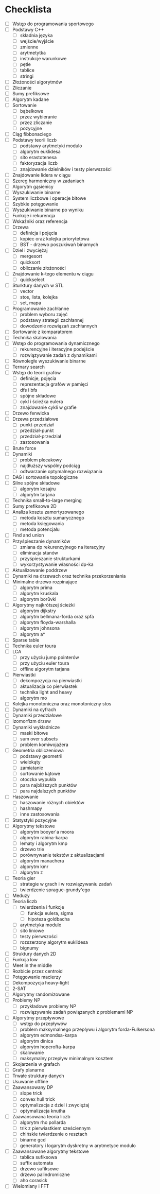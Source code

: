 # Checklista

- [ ] Wstęp do programowania sportowego
- [ ] Podstawy C++
  - [ ] składnia języka
  - [ ] wejście/wyjście
  - [ ] zmienne
  - [ ] arytmetytka
  - [ ] instrukcje warunkowe
  - [ ] pętle
  - [ ] tablice
  - [ ] stringi
- [ ] Złożoności algorytmów
- [ ] Zliczanie
- [ ] Sumy prefiksowe
- [ ] Algorytm kadane
- [ ] Sortowanie
  - [ ] bąbelkowe
  - [ ] przez wybieranie
  - [ ] przez zliczanie
  - [ ] pozycyjne
- [ ] Ciąg fibbonaciego
- [ ] Podstawy teorii liczb
  - [ ] podstawy arytmetyki modulo
  - [ ] algorytm euklidesa
  - [ ] sito erastotenesa
  - [ ] faktoryzacja liczb
  - [ ] znajdowanie dzielników i testy pierwszości
- [ ] Znajdowanie lidera w ciągu
- [ ] Szereg harmoniczny w zadaniach
- [ ] Algorytm gąsienicy
- [ ] Wyszukiwanie binarne
- [ ] System liczbowe i operacje bitowe
- [ ] Szybkie potęgowanie
- [ ] Wyszukiwanie binarne po wyniku
- [ ] Funkcje i rekurencja
- [ ] Wskaźniki oraz referencja
- [ ] Drzewa
  - [ ] definicja i pojęcia
  - [ ] kopiec oraz kolejka priorytetowa
  - [ ] BST - drzewo poszukiwań binarnych
- [ ] Dziel i zwyciężaj
  - [ ] mergesort
  - [ ] quicksort
  - [ ] obliczanie złożoności
- [ ] Znajdowanie k-tego elementu w ciągu
  - [ ] quickselect
- [ ] Sturktury danych w STL
  - [ ] vector
  - [ ] stos, lista, kolejka
  - [ ] set, mapa
- [ ] Programowanie zachłanne
  - [ ] problem wyboru zajęć
  - [ ] podstawy strategii zachłannej
  - [ ] dowodzenie rozwiązań zachłannych
- [ ] Sortowanie z komparatorem
- [ ] Technika skalowania
- [ ] Wstęp do programowania dynamicznego
  - [ ] rekurencyjne i iteracyjne podejście
  - [ ] rozwiązywanie zadań z dynamikami
- [ ] Równoległe wyszukiwanie binarne
- [ ] Ternary search
- [ ] Wstęp do teorii grafów
  - [ ] definicje, pojęcia
  - [ ] reprezentacja grafów w pamięci
  - [ ] dfs i bfs
  - [ ] spójne składowe
  - [ ] cykl i ścieżka eulera
  - [ ] znajdowanie cykli w grafie
- [ ] Drzewo fenwicka
- [ ] Drzewa przedziałowe
  - [ ] punkt-przedział
  - [ ] przedział-punkt
  - [ ] przedział-przedział
  - [ ] zastosowania
- [ ] Brute force
- [ ] Dynamiki
  - [ ] problem plecakowy
  - [ ] najdłuższy wspólny podciąg
  - [ ] odtwarzanie optymalnego rozwiązania
- [ ] DAG i sortowanie topologiczne
- [ ] Silne spójne składowe
  - [ ] algorytm kosajru
  - [ ] algorytm tarjana
- [ ] Technika small-to-large merging
- [ ] Sumy prefiksowe 2D
- [ ] Analiza kosztu zamortyzowanego
  - [ ] metoda kosztu sumarycznego
  - [ ] metoda księgowania
  - [ ] metoda potencjału
- [ ] Find and union
- [ ] Przyśpieszanie dynamików
  - [ ] zmiana dp rekurencyjnego na iteracyjny
  - [ ] eliminacja stanów
  - [ ] przyśpieszanie strukturkami
  - [ ] wykorzystywanie własności dp-ka
- [ ] Aktualizowanie poddrzew
- [ ] Dynamiki na drzewach oraz technika przekorzeniania
- [ ] Minimalne drzewo rozpinające
  - [ ] algorytm prima
  - [ ] algorytm kruskala
  - [ ] algorytm borůvki
- [ ] Algorytmy najkrótszej ścieżki
  - [ ] algorytm dijkstry
  - [ ] algorytm bellmana-forda oraz spfa
  - [ ] algorytm floyda-warshalla
  - [ ] algorytm johnsona
  - [ ] algorytm a*
- [ ] Sparse table
- [ ] Technika euler toura
- [ ] LCA
  - [ ] przy użyciu jump pointerów
  - [ ] przy użyciu euler toura
  - [ ] offline algorytm tarjana
- [ ] Pierwiastki
  - [ ] dekompozycja na pierwiastki
  - [ ] aktualizacja co pierwiastek
  - [ ] technika light and heavy
  - [ ] algorytm mo
- [ ] Kolejka monotoniczna oraz monotoniczny stos
- [ ] Dynamiki na cyfrach
- [ ] Dynamiki przedziałowe
- [ ] Izomorfizm drzew
- [ ] Dynamiki wykładnicze
  - [ ] maski bitowe
  - [ ] sum over subsets
  - [ ] problem komiwojażera
- [ ] Geometria obliczeniowa
  - [ ] podstawy geometrii
  - [ ] wielokąty
  - [ ] zamiatanie
  - [ ] sortowanie kątowe
  - [ ] otoczka wypukła
  - [ ] para najbliższych punktów
  - [ ] para najdalszych punktów
- [ ] Haszowanie
  - [ ] haszowanie różnych obiektów
  - [ ] hashmapy
  - [ ] inne zastosowania
- [ ] Statystyki pozycyjne
- [ ] Algorytmy tekstowe
  - [ ] algorytm booyer'a moora
  - [ ] algorytm rabina-karpa
  - [ ] lematy i algorytm kmp
  - [ ] drzewo trie
  - [ ] porównywanie tekstów z aktualizacjami
  - [ ] algorytm manachera
  - [ ] algorytm kmr
  - [ ] algorytm z
- [ ] Teoria gier
  - [ ] strategie w grach i w rozwiązywaniu zadań
  - [ ] twierdzenie sprague-grundy'ego
- [ ] Meduzy
- [ ] Teoria liczb
  - [ ] twierdzenia i funkcje
    - [ ] funkcja eulera, sigma
    - [ ] hipoteza goldbacha
  - [ ] arytmetyka modulo
  - [ ] sito liniowe
  - [ ] testy pierwszości
  - [ ] rozszerzony algorytm euklidesa
  - [ ] bignumy
- [ ] Struktury danych 2D
- [ ] Funkcja low
- [ ] Meet in the middle
- [ ] Rozbicie przez centroid
- [ ] Potęgowanie macierzy
- [ ] Dekompozycja heavy-light
- [ ] 2-SAT
- [ ] Algorytmy randomizowane
- [ ] Problemy NP
  - [ ] przykładowe problemy NP
  - [ ] rozwiązywanie zadań powiązanych z problemami NP
- [ ] Algorytmy przepływowe
  - [ ] wstęp do przepływów
  - [ ] problem maksymalnego przepływu i algorytm forda-Fulkersona
  - [ ] algorytm edmondsa-karpa
  - [ ] algorytm dinica
  - [ ] algorytm hopcrofta-karpa
  - [ ] skalowanie
  - [ ] maksymalny przepływ minimalnym kosztem
- [ ] Skojarzenia w grafach
- [ ] Grafy planarne
- [ ] Trwałe struktury danych
- [ ] Usuwanie offline
- [ ] Zaawansowany DP
  - [ ] slope trick
  - [ ] convex hull trick
  - [ ] optymalizacja z dziel i zwyciężaj
  - [ ] optymalizacja knutha
- [ ] Zaawansowana teoria liczb
  - [ ] algorytm rho pollarda
  - [ ] trik z pierwiastkiem sześciennym
  - [ ] chińskie twierdzenie o resztach
  - [ ] binarne gcd
  - [ ] generatory i logarytm dyskretny w arytmetyce modulo
- [ ] Zaawansowane algorytmy tekstowe
  - [ ] tablica sufiksowa
  - [ ] suffix automata
  - [ ] drzewo sufiksowe
  - [ ] drzewo palindromiczne
  - [ ] aho corasick
- [ ] Wielomiany i FFT
